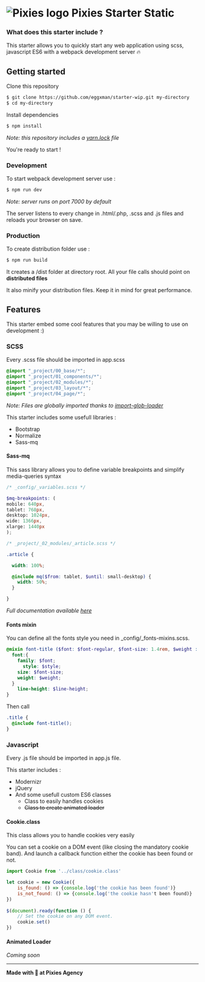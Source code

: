 # ![Pixies logo](https://github.com/eggxman/starter-wip/src/images/icons/logo.svg) Pixies Starter Static

### What does this starter include ?

This starter allows you to quickly start any web application using scss, javascript ES6 with a webpack development server :fire:

## Getting started 

Clone this repository

``` sh
$ git clone https://github.com/eggxman/starter-wip.git my-directory
$ cd my-directory
```

Install dependencies 

``` sh
$ npm install
```

*Note: this repository includes a [yarn.lock](https://yarnpkg.com/lang/en/) file*

You're ready to start !

### Development 

To start webpack development server use : 

```sh
$ npm run dev
```

*Note: server runs on port 7000 by default*

The server listens to every change in .html/.php, .scss and .js files and reloads your browser on save.

### Production 

To create distribution folder use : 

```sh
$ npm run build
```

It creates a /dist folder at directory root. All your file calls should point on **distributed files**

It also minify your distribution files. Keep it in mind for great performance.

## Features

This starter embed some cool features that you may be willing to use on development :)

### SCSS

Every .scss file should be imported in app.scss

```scss
@import "_project/00_base/*";
@import "_project/01_components/*";
@import "_project/02_modules/*";
@import "_project/03_layout/*";
@import "_project/04_page/*";
```

*Note: Files are globally imported thanks to [import-glob-loader](https://www.npmjs.com/package/import-glob-loader)*

This starter includes some usefull libraries :
* Bootstrap
* Normalize
* Sass-mq

#### Sass-mq

This sass library allows you to define variable breakpoints and simplify media-queries syntax

```scss
/* _config/_variables.scss */

$mq-breakpoints: (
mobile: 640px,
tablet: 768px,
desktop: 1024px,
wide: 1366px,
xlarge: 1440px
);
```
```scss
/* _project/_02_modules/_article.scss */

.article {

  width: 100%;

  @include mq($from: tablet, $until: small-desktop) {
    width: 50%;
  }

}
```

*Full documentation available [here](https://github.com/sass-mq/sass-mq)*

#### Fonts mixin

You can define all the fonts style you need in _config/_fonts-mixins.scss.

```scss
@mixin font-title ($font: $font-regular, $font-size: 1.4rem, $weight : 400, $style: normal, $line-height : 2rem){
  font:{
    family: $font;
      style: $style;
    size: $font-size;
    weight: $weight;
  }
    line-height: $line-height;
}
```
Then call
```scss
.title {
  @include font-title();
}
```

### Javascript

Every .js file should be imported in app.js file.

This starter includes :
* Modernizr
* jQuery
* And some usefull custom ES6 classes 
    * Class to easily handles cookies
    * ~~Class to create animated loader~~
    
#### Cookie.class

This class allows you to handle cookies very easily

You can set a cookie on a DOM event (like closing the mandatory cookie band). And launch a callback function either the cookie has been found or not.

```javascript
import Cookie from '../class/cookie.class'

let cookie = new Cookie({
    is_found: () => {console.log('the cookie has been found')}
    is_not_found: () => {console.log('the cookie hasn't been found)}
})
    
$(document).ready(function () {
    // Set the cookie on any DOM event.
    cookie.set()
})
```

#### Animated Loader

*Coming soon*

___

**Made with :yellow_heart: at Pixies Agency**